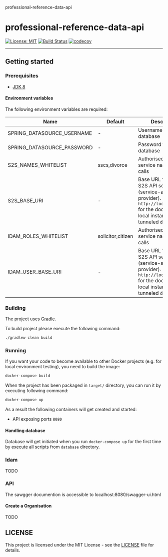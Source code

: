 professional-reference-data-api


# professional-reference-data-api
[![License: MIT](https://img.shields.io/badge/License-MIT-yellow.svg)](https://opensource.org/licenses/MIT)
[![Build Status](https://travis-ci.org/hmcts/ref-professional-user-profile.svg?branch=master)](https://travis-ci.org/hmcts/ref-professional-user-profile)
[![codecov](https://codecov.io/gh/hmcts/ref-professional-user-profile/branch/master/graph/badge.svg)](https://codecov.io/gh/hmcts/ref-professional-user-profile)

____

## Getting started

### Prerequisites

- [JDK 8](https://www.oracle.com/java)

#### Environment variables

The following environment variables are required:

| Name | Default | Description |
|------|---------|-------------|
| SPRING_DATASOURCE_USERNAME | - | Username for database |
| SPRING_DATASOURCE_PASSWORD | - | Password for database |
| S2S_NAMES_WHITELIST | sscs,divorce | Authorised micro-service names for S2S calls |
| S2S_BASE_URI | - | Base URL for IdAM's S2S API service (service-auth-provider). `http://localhost:4502` for the dockerised local instance or tunneled `dev` instance. |
| IDAM_ROLES_WHITELIST | solicitor,citizen | Authorised micro-service names for S2S calls |
| IDAM_USER_BASE_URI | - | Base URL for IdAM's S2S API service (service-auth-provider). `http://localhost:4502` for the dockerised local instance or tunneled `dev` instance. |

### Building

The project uses [Gradle](https://gradle.org/).

To build project please execute the following command:

```bash
./gradlew clean build
```

### Running

If you want your code to become available to other Docker projects (e.g. for local environment testing), you need to build the image:

```bash
docker-compose build
```

When the project has been packaged in `target/` directory,
you can run it by executing following command:

```bash
docker-compose up
```

As a result the following containers will get created and started:

 - API exposing ports `8080`

#### Handling database

Database will get initiated when you run `docker-compose up` for the first time by execute all scripts from `database` directory.

### Idam

TODO

### API

The sawgger documention is accessible to localhost:8080/swagger-ui.html

#### Create a Organisation

TODO

## LICENSE

This project is licensed under the MIT License - see the [LICENSE](LICENSE.md) file for details.

